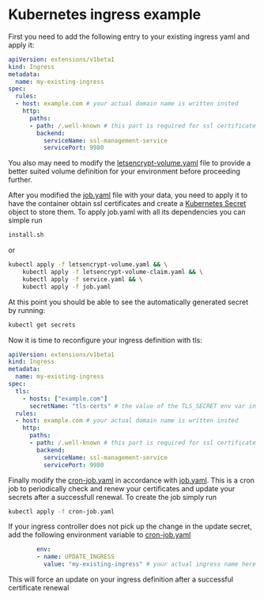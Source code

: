 # Kubernetes ingress example
First you need to add the following entry to your existing ingress yaml and apply it:

```yaml
apiVersion: extensions/v1beta1
kind: Ingress
metadata:
  name: my-existing-ingress
spec:
  rules:
  - host: example.com # your actual domain name is written insted
    http:
      paths:
      - path: /.well-known # this part is required for ssl certificate generation and must be a permanent part of your ingress definition
        backend:
          serviceName: ssl-management-service
          servicePort: 9980

``` 

You also may need to modify the [letsencrypt-volume.yaml](letsencrypt-volume.yaml) file to provide a better suited volume definition for your environment before proceeding further.

After you modified the [job.yaml](job.yaml) file with your data, you need to apply it to have the container obtain ssl certificates and create a [Kubernetes Secret](https://kubernetes.io/docs/concepts/configuration/secret/) object to store them. To apply job.yaml with all its dependencies you can simple run
```bash
install.sh
```
or 
```bash
kubectl apply -f letsencrypt-volume.yaml && \
    kubectl apply -f letsencrypt-volume-claim.yaml && \
    kubectl apply -f service.yaml && \
    kubectl apply -f job.yaml
```

At this point you should be able to see the automatically generated secret by running:
```bash
kubectl get secrets
```

Now it is time to reconfigure your ingress definition with tls:
```yaml
apiVersion: extensions/v1beta1
kind: Ingress
metadata:
  name: my-existing-ingress
spec:
  tls:
    - hosts: ["example.com"]
      secretName: "tls-certs" # the value of the TLS_SECRET env var in job.yaml
  rules:
  - host: example.com # your actual domain name is written insted
    http:
      paths:
      - path: /.well-known # this part is required for ssl certificate generation and must be a permanent part of your ingress definition
        backend:
          serviceName: ssl-management-service
          servicePort: 9980

``` 
Finally modify the [cron-job.yaml](cron-job.yaml) in accordance with [job.yaml](job.yaml). This is a cron job to periodically check and renew your certificates and update your secrets after a successfull renewal. To create the job simply run
```bash
kubectl apply -f cron-job.yaml
```

If your ingress controller does not pick up the change in the update secret, add the following environment variable to [cron-job.yaml](cron-job.yaml)
```yaml
        env:
        - name: UPDATE_INGRESS
          value: "my-existing-ingress" # your actual ingress name here

```
This will force an update on your ingress definition after a successful certificate renewal